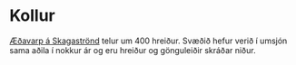 # Kollur
[Æðavarp á Skagaströnd](https://harkanatta.github.io/kollur/) telur um 400 hreiður. Svæðið hefur verið í umsjón sama aðila í nokkur ár og eru hreiður og gönguleiðir skráðar niður.
